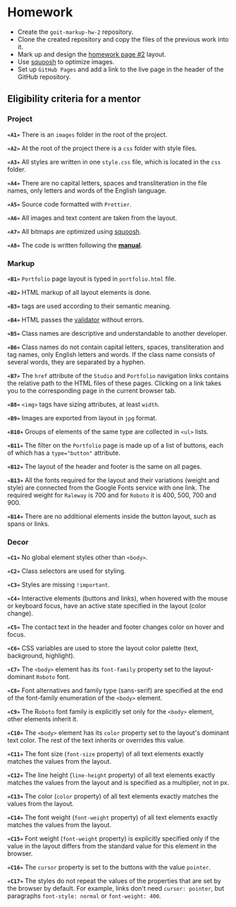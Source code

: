 # Homework

- Create the `goit-markup-hw-2` repository.
- Clone the created repository and copy the files of the previous work into it.
- Mark up and design the
  [homework page #2](<https://www.figma.com/file/0uRxYENU9pFeOsq0U0u4IJ/Web-Studio-(Version-2.1)-(Copy)?node-id=1%3A94&t=n8caq0fLIVLTvHKC-0>)
  layout.
- Use [squoosh](https://squoosh.app/) to optimize images.
- Set up `GitHub Pages` and add a link to the live page in the header of the GitHub repository.

## Eligibility criteria for a mentor

### Project

**`«A1»`** There is an `images` folder in the root of the project.

**`«A2»`** At the root of the project there is a `css` folder with style files.

**`«A3»`** All styles are written in one `style.css` file, which is located in the `css` folder.

**`«A4»`** There are no capital letters, spaces and transliteration in the file names, only letters
and words of the English language.

**`«A5»`** Source code formatted with `Prettier`.

**`«A6»`** All images and text content are taken from the layout.

**`«A7»`** All bitmaps are optimized using [squoosh](https://squoosh.app/).

**`«A8»`** The code is written following the [**manual**](https://codeguide.co/).

### Markup

**`«B1»`** `Portfolio` page layout is typed in `portfolio.html` file.

**`«B2»`** HTML markup of all layout elements is done.

**`«B3»`** tags are used according to their semantic meaning.

**`«B4»`** HTML passes the [validator](https://validator.w3.org/nu/) without errors.

**`«B5»`** Class names are descriptive and understandable to another developer.

**`«B6»`** Class names do not contain capital letters, spaces, transliteration and tag names, only
English letters and words. If the class name consists of several words, they are separated by a
hyphen.

**`«B7»`** The `href` attribute of the `Studio` and `Portfolio` navigation links contains the
relative path to the HTML files of these pages. Clicking on a link takes you to the corresponding
page in the current browser tab.

**`«B8»`** `<img>` tags have sizing attributes, at least `width`.

**`«B9»`** Images are exported from layout in `jpg` format.

**`«B10»`** Groups of elements of the same type are collected in `<ul>` lists.

**`«B11»`** The filter on the `Portfolio` page is made up of a list of buttons, each of which has a
`type="button"` attribute.

**`«B12»`** The layout of the header and footer is the same on all pages.

**`«B13»`** All the fonts required for the layout and their variations (weight and style) are
connected from the Google Fonts service with one link. The required weight for `Raleway` is 700 and
for `Roboto` it is 400, 500, 700 and 900.

**`«B14»`** There are no additional elements inside the button layout, such as spans or links.

### Decor

**`«C1»`** No global element styles other than `<body>`.

**`«C2»`** Class selectors are used for styling.

**`«C3»`** Styles are missing `!important`.

**`«C4»`** Interactive elements (buttons and links), when hovered with the mouse or keyboard focus,
have an active state specified in the layout (color change).

**`«C5»`** The contact text in the header and footer changes color on hover and focus.

**`«C6»`** CSS variables are used to store the layout color palette (text, background, highlight).

**`«C7»`** The `<body>` element has its `font-family` property set to the layout-dominant `Roboto`
font.

**`«C8»`** Font alternatives and family type (sans-serif) are specified at the end of the
font-family enumeration of the `<body>` element.

**`«C9»`** The R`oboto` font family is explicitly set only for the `<body>` element, other elements
inherit it.

**`«C10»`** The `<body>` element has its `color` property set to the layout's dominant text color.
The rest of the text inherits or overrides this value.

**`«C11»`** The font size (`font-size` property) of all text elements exactly matches the values
​​from the layout.

**`«C12»`** The line height (`line-height` property) of all text elements exactly matches the values
​​from the layout and is specified as a multiplier, not in px.

**`«C13»`** The color (`color` property) of all text elements exactly matches the values ​​from the
layout.

**`«C14»`** The font weight (`font-weight` property) of all text elements exactly matches the values
​​from the layout.

**`«C15»`** Font weight (`font-weight` property) is explicitly specified only if the value in the
layout differs from the standard value for this element in the browser.

**`«C16»`** The `cursor` property is set to the buttons with the value `pointer`.

**`«C17»`** The styles do not repeat the values ​​of the properties that are set by the browser by
default. For example, links don't need `cursor: pointer`, but paragraphs `font-style: normal` or
`font-weight: 400`.
